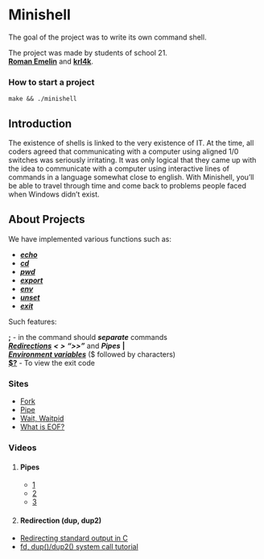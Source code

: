 # Minishell

The goal of the project was to write its own command shell.

The project was made by students of school 21.
</br>
[**Roman Emelin**](https://github.com/RomanEmelin) and 
[**krl4k**](https://github.com/krl4k).

### How to start a project
    make && ./minishell
## Introduction

The existence of shells is linked to the very existence of IT. At the time, all coders agreed that communicating with a computer using aligned 1/0 switches was seriously irritating. It was only logical that they came up with the idea to communicate with a computer using interactive lines of commands in a language somewhat close to english.
With Minishell, you’ll be able to travel through time and come back to problems people faced when Windows didn’t exist.

## About Projects
<dl>
  <dt>We have implemented various functions such as: </dt>
</dl>

  * [***echo***](https://losst.ru/komanda-echo-v-linux)
  * [***cd***](https://losst.ru/komanda-cd-linux)
  * [***pwd***](https://losst.ru/komanda-pwd-linux)
  * [***export***](https://linux-faq.ru/page/komanda-export)
  * [***env***](https://linux-faq.ru/page/komanda-env)
  * [***unset***](https://www.opennet.ru/man.shtml?topic=unset&category=1&russian=5)
  * [***exit***](https://linux-faq.ru/page/komanda-exit)

<dl>
  <dt>Such features:</dt>
</dl>


****;****  - in the command should **_separate_** commands
<br/>
[**_Redirections_**](https://ru.wikipedia.org/wiki/%D0%9F%D0%B5%D1%80%D0%B5%D0%BD%D0%B0%D0%BF%D1%80%D0%B0%D0%B2%D0%BB%D0%B5%D0%BD%D0%B8%D0%B5_%D0%B2%D0%B2%D0%BE%D0%B4%D0%B0-%D0%B2%D1%8B%D0%B2%D0%BE%D0%B4%D0%B0) ***<*** ***>*** ***“>>”*** and **_Pipes_** **|**
<br/>
[**_Environment variables_**](https://losst.ru/peremennye-okruzheniya-v-linux) ($ followed by characters)
<br/>
[**$?**](https://www.opennet.ru/docs/RUS/bash_scripting_guide/c2105.html) - To view the exit code

### Sites
 * [Fork]()
  * [Pipe]()
  * [Wait, Waitpid]()
  * [What is EOF?](https://habr.com/ru/company/ruvds/blog/491700/)
### Videos

1. #### Pipes
   * [1](https://www.youtube.com/watch?v=Mqb2dVRe0uo&t=1s&ab_channel=CodeVault)
   * [2](https://www.youtube.com/watch?v=uHH7nHkgZ4w&ab_channel=holidaylvr)
   * [3](https://www.youtube.com/watch?v=6u_iPGVkfZ4&ab_channel=CodeVault)

2. #### Redirection (dup, dup2)
  * [Redirecting standard output in C](https://www.youtube.com/watch?v=5fnVr-zH-SE&t=130s&ab_channel=CodeVault)
  * [fd, dup()/dup2() system call tutorial](https://www.youtube.com/watch?v=EqndHT606Tw&ab_channel=holidaylvr)
